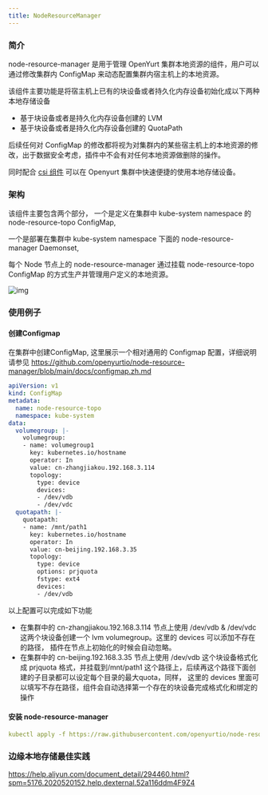 ```yaml
---
title: NodeResourceManager
---
```


### 简介

node-resource-manager 是用于管理 OpenYurt 集群本地资源的组件，用户可以通过修改集群内 ConfigMap 来动态配置集群内宿主机上的本地资源。



该组件主要功能是将宿主机上已有的块设备或者持久化内存设备初始化成以下两种本地存储设备

- 基于块设备或者是持久化内存设备创建的 LVM
- 基于块设备或者是持久化内存设备创建的 QuotaPath

后续任何对 ConfigMap 的修改都将视为对集群内的某些宿主机上的本地资源的修改，出于数据安全考虑，插件中不会有对任何本地资源做删除的操作。



同时配合 [csi 组件](https://github.com/kubernetes-sigs/alibaba-cloud-csi-driver) 可以在 Openyurt 集群中快速便捷的使用本地存储设备。



### 架构

该组件主要包含两个部分， 一个是定义在集群中 kube-system namespace 的 node-resource-topo ConfigMap,

一个是部署在集群中 kube-system namespace 下面的 node-resource-manager Daemonset,

每个 Node 节点上的 node-resource-manager 通过挂载 node-resource-topo ConfigMap 的方式生产并管理用户定义的本地资源。

![img](../../../static/img/docs/core-concepts/node-resource-manager.png)


### 

### 使用例子



#### 创建Configmap

在集群中创建ConfigMap, 这里展示一个相对通用的 Configmap 配置，详细说明请参见
https://github.com/openyurtio/node-resource-manager/blob/main/docs/configmap.zh.md

```yaml
apiVersion: v1
kind: ConfigMap
metadata:
  name: node-resource-topo
  namespace: kube-system
data:
  volumegroup: |-
    volumegroup:
    - name: volumegroup1
      key: kubernetes.io/hostname
      operator: In
      value: cn-zhangjiakou.192.168.3.114
      topology:
        type: device
        devices:
        - /dev/vdb
        - /dev/vdc
  quotapath: |-
    quotapath:
    - name: /mnt/path1
      key: kubernetes.io/hostname
      operator: In
      value: cn-beijing.192.168.3.35
      topology:
        type: device
        options: prjquota
        fstype: ext4
        devices:
        - /dev/vdb
```



以上配置可以完成如下功能

- 在集群中的 cn-zhangjiakou.192.168.3.114 节点上使用 /dev/vdb & /dev/vdc 这两个块设备创建一个 lvm volumegroup。这里的 devices 可以添加不存在的路径， 插件在节点上初始化的时候会自动忽略。
- 在集群中的 cn-beijing.192.168.3.35 节点上使用 /dev/vdb 这个块设备格式化成 prjquota 格式，并挂载到/mnt/path1 这个路径上，后续再这个路径下面创建的子目录都可以设定每个目录的最大quota，同样， 这里的 devices 里面可以填写不存在路径，组件会自动选择第一个存在的块设备完成格式化和绑定的操作



#### 安装 node-resource-manager



```yaml
kubectl apply -f https://raw.githubusercontent.com/openyurtio/node-resource-manager/main/deploy/nrm.yaml
```



### 边缘本地存储最佳实践



https://help.aliyun.com/document_detail/294460.html?spm=5176.2020520152.help.dexternal.52a116ddm4F9Z4